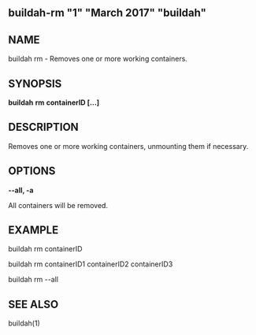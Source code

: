 ## buildah-rm "1" "March 2017" "buildah"

## NAME
buildah rm - Removes one or more working containers.

## SYNOPSIS
**buildah** **rm** **containerID [...]**

## DESCRIPTION
Removes one or more working containers, unmounting them if necessary.

## OPTIONS

**--all, -a**

All containers will be removed.

## EXAMPLE

buildah rm containerID

buildah rm containerID1 containerID2 containerID3

buildah rm --all

## SEE ALSO
buildah(1)
